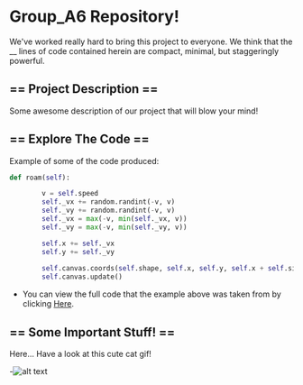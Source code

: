 # Group_A6 Repository!

We've worked really hard to bring this project to everyone. We think that the __ lines of code contained herein are compact, minimal, but staggeringly powerful.

## == Project Description ==

Some awesome description of our project that will blow your mind!

## == Explore The Code ==

Example of some of the code produced:

```python
def roam(self):

        v = self.speed
        self._vx += random.randint(-v, v)
        self._vy += random.randint(-v, v)
        self._vx = max(-v, min(self._vx, v))
        self._vy = max(-v, min(self._vy, v))

        self.x += self._vx
        self.y += self._vy
        
        self.canvas.coords(self.shape, self.x, self.y, self.x + self.size, self.y + self.size)
        self.canvas.update()        
```

* You can view the full code that the example above was taken from by clicking [Here](https://github.com/DesignedByJack/Group_A6/blob/master/Robot%20Class).

## == Some Important Stuff! ==

Here... Have a look at this cute cat gif!

-![alt text](http://i.imgur.com/QnkFrG3.gif "Here... Have a look at this cute cat gif!")

